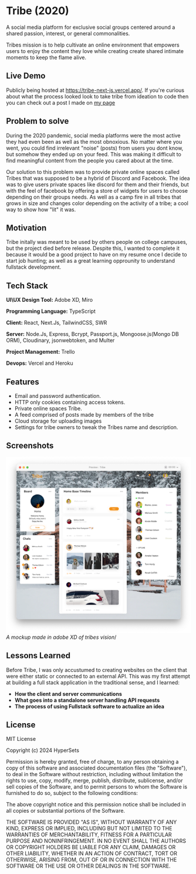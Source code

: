 
# Tribe (2020)

A social media platform for exclusive social groups centered around a shared passion, interest, or general commonalities.

Tribes mission is to help cultivate an online environment that empowers users to enjoy the content they love while creating create shared intimate moments to keep the flame alive.

## Live Demo

Publicly being hosted at https://tribe-next-js.vercel.app/. If you're curious about what the process looked look to take tribe from ideation to code then you can check out a post I made on [my page](https://www.anthonygayflor.com/tribe)

## Problem to solve

During the 2020 pandemic, social media platforms were the most active they had even been as well as the most obnoxious. No matter where you went, you could find irrelevant "noise" (posts) from users you dont know, but somehow they ended up on your feed. This was making it difficult to find meaningful content from the people you cared about at the time.

Our solution to this problem was to provide private online spaces called Tribes that was supposed to be a hybrid of Discord and Facebook. The idea was to give users private spaces like discord for them and their friends, but with the feel of facebook by offering a store of widgets for users to choose depending on their groups needs. As well as a camp fire in all tribes that grows in size and changes color depending on the activity of a tribe; a cool way to show how "lit" it was. 

## Motivation

Tribe initally was meant to be used by others people on college campuses, but the project died before release. Despite this, I wanted to complete it because it would be a good project to have on my resume once I decide to start job hunting; as well as a great learning opprounity to understand fullstack development.

## Tech Stack

**UI\UX Design Tool:** Adobe XD, Miro

**Programming Language:** TypeScript

**Client:** React, Next.Js, TailwindCSS, SWR

**Server:** Node.Js, Express, Bcrypt, Passport.js, Mongoose.js(Mongo DB ORM), Cloudinary, jsonwebtoken, and Multer

**Project Management:** Trello

**Devops:** Vercel and Heroku

## Features

- Email and password authentication.
- HTTP only cookies containing  access tokens.
- Private online spaces Tribe.
- A feed comprised of posts made by members of the tribe
- Cloud storage for uploading images
- Settings for tribe owners to tweak the Tribes name and description.

## Screenshots

![Presets Page](./assets/images/Adobe_XD_Mockup.png)
*A mockup made in adobe XD of tribes vision*/

## Lessons Learned

Before Tribe, I was only accustumed to creating websites on the client that were either static or connected to an external API. This was my first attempt at building a full stack application in the traditional sense, and I learned:
- **How the client and server communications**
- **What goes into a standalone server handling API requests**
- **The process of using Fullstack software to actualize an idea**
  
## License

MIT License

Copyright (c) 2024 HyperSets

Permission is hereby granted, free of charge, to any person obtaining a copy of
this software and associated documentation files (the "Software"), to deal in
the Software without restriction, including without limitation the rights to
use, copy, modify, merge, publish, distribute, sublicense, and/or sell copies of
the Software, and to permit persons to whom the Software is furnished to do so,
subject to the following conditions:

The above copyright notice and this permission notice shall be included in all
copies or substantial portions of the Software.

THE SOFTWARE IS PROVIDED "AS IS", WITHOUT WARRANTY OF ANY KIND, EXPRESS OR
IMPLIED, INCLUDING BUT NOT LIMITED TO THE WARRANTIES OF MERCHANTABILITY, FITNESS
FOR A PARTICULAR PURPOSE AND NONINFRINGEMENT. IN NO EVENT SHALL THE AUTHORS OR
COPYRIGHT HOLDERS BE LIABLE FOR ANY CLAIM, DAMAGES OR OTHER LIABILITY, WHETHER
IN AN ACTION OF CONTRACT, TORT OR OTHERWISE, ARISING FROM, OUT OF OR IN
CONNECTION WITH THE SOFTWARE OR THE USE OR OTHER DEALINGS IN THE SOFTWARE.


